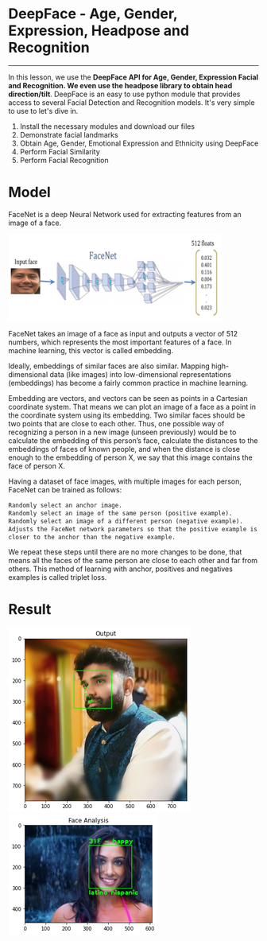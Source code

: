 
# **DeepFace - Age, Gender, Expression, Headpose and Recognition**

---


In this lesson, we use the **DeepFace API for Age, Gender, Expression Facial and Recognition. We even use the headpose library to obtain head direction/tilt**. DeepFace is an easy to use python module that provides access to several Facial Detection and Recognition models. It's very simple to use to let's dive in.

1. Install the necessary modules and download our files
2. Demonstrate facial landmarks
3. Obtain Age, Gender, Emotional Expression and Ethnicity using DeepFace
4. Perform Facial Similarity
5. Perform Facial Recognition

# Model

FaceNet is a deep Neural Network used for extracting features from an image of a face.

<img src='./../images/3.png' />

FaceNet takes an image of a face as input and outputs a vector of 512 numbers, which represents the most important features of a face. In machine learning, this vector is called embedding.

Ideally, embeddings of similar faces are also similar. Mapping high-dimensional data (like images) into low-dimensional representations (embeddings) has become a fairly common practice in machine learning.

Embedding are vectors, and vectors can be seen as points in a Cartesian coordinate system. That means we can plot an image of a face as a point in the coordinate system using its embedding. Two similar faces should be two points that are close to each other. Thus, one possible way of recognizing a person in a new image (unseen previously) would be to calculate the embedding of this person’s face, calculate the distances to the embeddings of faces of known people, and when the distance is close enough to the embedding of person X, we say that this image contains the face of person X.

Having a dataset of face images, with multiple images for each person, FaceNet can be trained as follows:

    Randomly select an anchor image.
    Randomly select an image of the same person (positive example).
    Randomly select an image of a different person (negative example).
    Adjusts the FaceNet network parameters so that the positive example is closer to the anchor than the negative example.

We repeat these steps until there are no more changes to be done, that means all the faces of the same person are close to each other and far from others. This method of learning with anchor, positives and negatives examples is called triplet loss.



# Result 

<img src='./../images/1.png' />

<img src='./../images/2.png' />